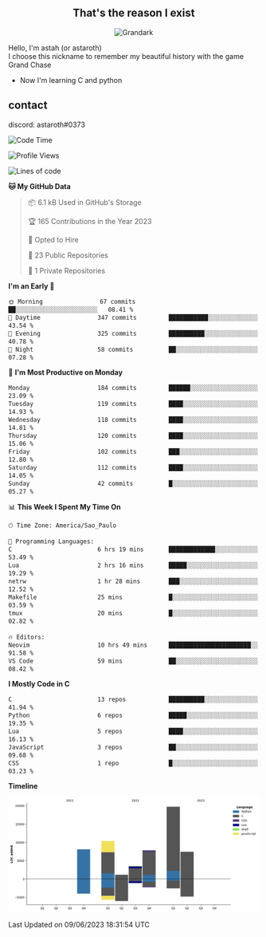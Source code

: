 <h2 align="center">That's the reason I exist</h2>

<p align="center">
  <img src="https://i.imgur.com/5HXDsn9.gif" width="500" alt="Grandark" href="https://www.artstation.com/artwork/dOBdmX" title="Grandark">
</p>


Hello, I'm astah (or astaroth)  
I choose this nickname to remember my beautiful history with the game Grand Chase  

- Now I'm learning C and python

## contact

discord: astaroth#0373
<!--START_SECTION:waka-->
![Code Time](http://img.shields.io/badge/Code%20Time-314%20hrs%2029%20mins-blue)

![Profile Views](http://img.shields.io/badge/Profile%20Views-4-blue)

![Lines of code](https://img.shields.io/badge/From%20Hello%20World%20I%27ve%20Written-58.0%20thousand%20lines%20of%20code-blue)

**🐱 My GitHub Data** 

> 📦 6.1 kB Used in GitHub's Storage 
 > 
> 🏆 165 Contributions in the Year 2023
 > 
> 💼 Opted to Hire
 > 
> 📜 23 Public Repositories 
 > 
> 🔑 1 Private Repositories 
 > 
**I'm an Early 🐤** 

```text
🌞 Morning                67 commits          ██░░░░░░░░░░░░░░░░░░░░░░░   08.41 % 
🌆 Daytime                347 commits         ███████████░░░░░░░░░░░░░░   43.54 % 
🌃 Evening                325 commits         ██████████░░░░░░░░░░░░░░░   40.78 % 
🌙 Night                  58 commits          ██░░░░░░░░░░░░░░░░░░░░░░░   07.28 % 
```
📅 **I'm Most Productive on Monday** 

```text
Monday                   184 commits         ██████░░░░░░░░░░░░░░░░░░░   23.09 % 
Tuesday                  119 commits         ████░░░░░░░░░░░░░░░░░░░░░   14.93 % 
Wednesday                118 commits         ████░░░░░░░░░░░░░░░░░░░░░   14.81 % 
Thursday                 120 commits         ████░░░░░░░░░░░░░░░░░░░░░   15.06 % 
Friday                   102 commits         ███░░░░░░░░░░░░░░░░░░░░░░   12.80 % 
Saturday                 112 commits         ████░░░░░░░░░░░░░░░░░░░░░   14.05 % 
Sunday                   42 commits          █░░░░░░░░░░░░░░░░░░░░░░░░   05.27 % 
```


📊 **This Week I Spent My Time On** 

```text
🕑︎ Time Zone: America/Sao_Paulo

💬 Programming Languages: 
C                        6 hrs 19 mins       █████████████░░░░░░░░░░░░   53.49 % 
Lua                      2 hrs 16 mins       █████░░░░░░░░░░░░░░░░░░░░   19.29 % 
netrw                    1 hr 28 mins        ███░░░░░░░░░░░░░░░░░░░░░░   12.52 % 
Makefile                 25 mins             █░░░░░░░░░░░░░░░░░░░░░░░░   03.59 % 
tmux                     20 mins             █░░░░░░░░░░░░░░░░░░░░░░░░   02.82 % 

🔥 Editors: 
Neovim                   10 hrs 49 mins      ███████████████████████░░   91.58 % 
VS Code                  59 mins             ██░░░░░░░░░░░░░░░░░░░░░░░   08.42 % 
```

**I Mostly Code in C** 

```text
C                        13 repos            ██████████░░░░░░░░░░░░░░░   41.94 % 
Python                   6 repos             █████░░░░░░░░░░░░░░░░░░░░   19.35 % 
Lua                      5 repos             ████░░░░░░░░░░░░░░░░░░░░░   16.13 % 
JavaScript               3 repos             ██░░░░░░░░░░░░░░░░░░░░░░░   09.68 % 
CSS                      1 repo              █░░░░░░░░░░░░░░░░░░░░░░░░   03.23 % 
```



**Timeline**

![Lines of Code chart](https://raw.githubusercontent.com/astahjmo/astahjmo/main/assets/bar_graph.png)


 Last Updated on 09/06/2023 18:31:54 UTC
<!--END_SECTION:waka-->
